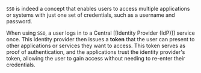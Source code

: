 `SSO` is indeed a concept that enables users to access multiple applications or systems with just one set of credentials, such as a username and password. 

When using `SSO`, a user logs in to a Central [[Identity Provider (IdP)]] service once. 
This identity provider then issues a **token** that the user can present to other applications or services they want to access. 
This token serves as proof of authentication, and the applications trust the identity provider's token, allowing the user to gain access without needing to re-enter their credentials.
